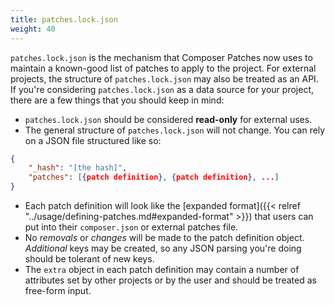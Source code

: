 ```yaml
---
title: patches.lock.json
weight: 40
---
```


`patches.lock.json` is the mechanism that Composer Patches now uses to maintain a known-good list of patches to apply to the project. For external projects, the structure of `patches.lock.json` may also be treated as an API. If you're considering `patches.lock.json` as a data source for your project, there are a few things that you should keep in mind:

* `patches.lock.json` should be considered **read-only** for external uses.
* The general structure of `patches.lock.json` will not change. You can rely on a JSON file structured like so:
```json
{
    "_hash": "[the hash]",
    "patches": [{patch definition}, {patch definition}, ...]
}
```
* Each patch definition will look like the [expanded format]({{< relref "../usage/defining-patches.md#expanded-format" >}}) that users can put into their `composer.json` or external patches file.
* No _removals_ or _changes_ will be made to the patch definition object. _Additional_ keys may be created, so any JSON parsing you're doing should be tolerant of new keys.
* The `extra` object in each patch definition may contain a number of attributes set by other projects or by the user and should be treated as free-form input.
